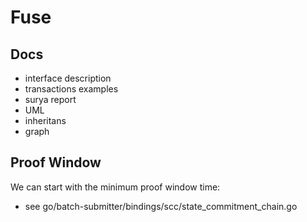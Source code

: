 Fuse
====


## Docs

- interface description
- transactions examples
- surya report
- UML
- inheritans
- graph



## Proof Window


We can start with the minimum proof window time:

* see go/batch-submitter/bindings/scc/state_commitment_chain.go
